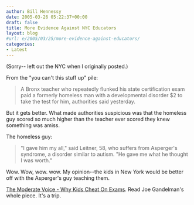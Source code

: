 ```yaml
---
author: Bill Hennessy
date: 2005-03-26 05:22:37+00:00
draft: false
title: More Evidence Against NYC Educators
layout: blog
#url: e/2005/03/25/more-evidence-against-educators/
categories:
- Latest
---
```



(Sorry-- left out the NYC when I originally posted.)

From the "you can't this stuff up" pile:



> A Bronx teacher who repeatedly flunked his state certification exam paid a formerly homeless man with a developmental disorder $2 to take the test for him, authorities said yesterday.



But it gets better.  What made authorities suspicious was that the homeless guy scored so much higher than the teacher ever scored they knew something was amiss.

The homeless guy:


> "I gave him my all," said Leitner, 58, who suffers from Asperger's syndrome, a disorder similar to autism. "He gave me what he thought I was worth."



Wow.  Wow, wow. wow.  My opinion--the kids in New York would be better off with the Asperger's guy teaching them.

[The Moderate Voice - Why Kids Cheat On Exams](https://www.themoderatevoice.com/posts/1111764393.shtml).  Read Joe Gandelman's whole piece.  It's a trip.


